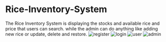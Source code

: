 # Rice-Inventory-System
The Rice Inventory System is displaying the stocks and available rice and price that users can search. while the admin can do anything like adding new rice or update, delete and restore.
![register](https://github.com/user-attachments/assets/96bb8909-69bc-479c-8201-a64406f98878)
![login](https://github.com/user-attachments/assets/a70b8e34-5ea2-4a33-ace7-f828e65e7728)
![user](https://github.com/user-attachments/assets/b7c382f8-70b2-4b04-a013-456015f222d1)
![admin](https://github.com/user-attachments/assets/0c5b00ee-e180-4825-a22f-717c202fa767)
